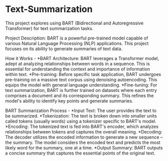 # Text-Summarization

This project explores using BART (Bidirectional and Autoregressive Transformer) for text summarization tasks.

Project Description:
BART is a powerful pre-trained model capable of various Natural Language Processing (NLP) applications. This project focuses on its ability to generate summaries of text data.

How it Works -
*BART Architecture: BART leverages a Transformer model, adept at analyzing relationships between words in a sequence. This is essential for understanding the context and importance of information within text.
*Pre-training: Before specific task application, BART undergoes pre-training on a massive text corpus using denoising autoencoding. This equips the model with general language understanding.
*Fine-tuning: For text summarization, BART is further trained on datasets where each entry comprises a document and its corresponding summary. This refines the model's ability to identify key points and generate 
 summaries.

BART Summarization Process - 
*Input Text: The user provides the text to be summarized.
*Tokenization: The text is broken down into smaller units called tokens (usually words) using a tokenizer specific to BART's model.
*Encoding: The tokenized text is fed into BART's encoder, which analyzes relationships between tokens and captures the overall meaning.
*Decoding: The decoder utilizes the encoded information to generate a new sequence – the summary. The model considers the encoded text and predicts the most likely word for the summary, one at a time.
*Output Summary: BART outputs a concise summary that captures the essential points of the original text.
